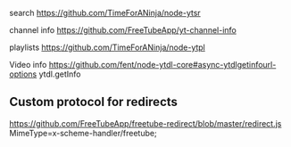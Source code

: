 
search
https://github.com/TimeForANinja/node-ytsr

channel info
https://github.com/FreeTubeApp/yt-channel-info

playlists
https://github.com/TimeForANinja/node-ytpl

Video info
https://github.com/fent/node-ytdl-core#async-ytdlgetinfourl-options
ytdl.getInfo

## Custom protocol for redirects

https://github.com/FreeTubeApp/freetube-redirect/blob/master/redirect.js
MimeType=x-scheme-handler/freetube;
